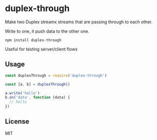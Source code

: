 # duplex-through

Make two Duplex streamx streams that are passing through to each other.

Write to one, it push data to the other one.

```
npm install duplex-through
```

Useful for testing server/client flows

## Usage

``` js
const duplexThrough = require('duplex-through')

const [a, b] = duplexThrough()

a.write('hello')
b.on('data', function (data) {
  // hello
})
```

## License

MIT
